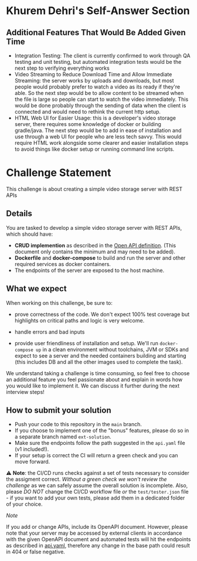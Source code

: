 
# Khurem Dehri's Self-Answer Section

## Additional Features That Would Be Added Given Time
- Integration Testing: The client is currently confirmed to work through QA testing and unit testing, but automated integration tests would be the next step to verifying everything works
- Video Streaming to Reduce Download Time and Allow Immediate Streaming: the server works by uploads and downloads, but most people would probably prefer to watch a video as its ready if they're able. So the next step would be to allow content to be streamed when the file is large so people can start to watch the video immediately. This would be done probably through the sending of data when the client is connected and would need to rethink the current http setup.
- HTML Web UI for Easier Usage: this is a developer's video storage server, there requires some knowledge of docker or building gradle/java. The next step would be to add in ease of installation and use through a web UI for people who are less tech savvy. This would require HTML work alongside some clearer and easier installation steps to avoid things like docker setup or running command line scripts.

# Challenge Statement

This challenge is about creating a simple video storage server with REST APIs

## Details

You are tasked to develop a simple video storage server with REST APIs, which should have:
- **CRUD implemention** as described in the [Open API definition](./api.yaml). (This document only contains the minimum and may need to be added).
- **Dockerfile** and **docker-compose** to build and run the server and other required services as docker containers.
- The endpoints of the server are exposed to the host machine.

## What we expect

When working on this challenge, be sure to:

- prove correctness of the code. We don't expect 100% test coverage but highlights on critical paths and logic is very welcome.
  
- handle errors and bad inputs
  
- provide user friendliness of installation and setup. We'll run `docker-compose up` in a clean environment without toolchains, JVM or SDKs and expect to see a server and the needed containers building and starting (this includes DB and all the other images used to complete the task).

We understand taking a challenge is time consuming, so feel free to choose an additional feature you feel passionate about and explain in words how you would like to implement it. We can discuss it further during the next interview steps!

## How to submit your solution

- Push your code to this repository in the `main` branch.
- If you choose to implement one of the "bonus" features, please do so in a separate branch named `ext-solution`.
- Make sure the endpoints follow the path suggested in the `api.yaml` file (v1 included!).
- If your setup is correct the CI will return a green check and you can move forward. 

⚠️ **Note**: the CI/CD runs checks against a set of tests necessary to consider the assigment correct. _Without a green check we won't review the challenge_ as we can safely assume the overall solution is incomplete. Also, please *DO NOT* change the CI/CD workflow file _or_ the `test/tester.json` file - if you want to add your own tests, please add them in a dedicated folder of your choice.

*Note*

If you add or change APIs, include its OpenAPI document. However, please note that your server may be accessed by external clients in accordance with the given OpenAPI document and automated tests will hit the endpoints as described in [api.yaml](./api.yaml), therefore any change in the base path could result in 404 or false negative.






